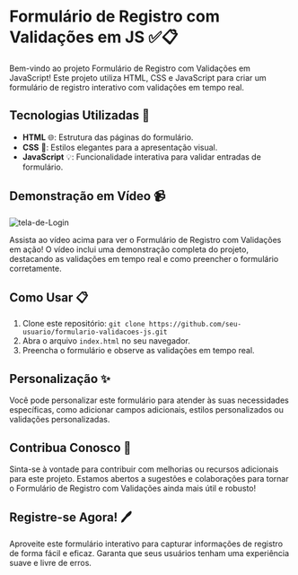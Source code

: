 # Formulário de Registro com Validações em JS ✅📋

Bem-vindo ao projeto Formulário de Registro com Validações em JavaScript! Este projeto utiliza HTML, CSS e JavaScript para criar um formulário de registro interativo com validações em tempo real.

## Tecnologias Utilizadas 🚀

- **HTML** 🌐: Estrutura das páginas do formulário.
- **CSS** 🎨: Estilos elegantes para a apresentação visual.
- **JavaScript** 💡: Funcionalidade interativa para validar entradas de formulário.

## Demonstração em Vídeo 📹

![tela-de-Login](https://user-images.githubusercontent.com/102436341/235765526-605aa8ba-3dc2-46df-82bd-90e7ce2ec531.png)

Assista ao vídeo acima para ver o Formulário de Registro com Validações em ação! O vídeo inclui uma demonstração completa do projeto, destacando as validações em tempo real e como preencher o formulário corretamente.

## Como Usar 📋

1. Clone este repositório: `git clone https://github.com/seu-usuario/formulario-validacoes-js.git`
2. Abra o arquivo `index.html` no seu navegador.
3. Preencha o formulário e observe as validações em tempo real.

## Personalização ✨

Você pode personalizar este formulário para atender às suas necessidades específicas, como adicionar campos adicionais, estilos personalizados ou validações personalizadas.

## Contribua Conosco 🤝

Sinta-se à vontade para contribuir com melhorias ou recursos adicionais para este projeto. Estamos abertos a sugestões e colaborações para tornar o Formulário de Registro com Validações ainda mais útil e robusto!

## Registre-se Agora! 🖊️

Aproveite este formulário interativo para capturar informações de registro de forma fácil e eficaz. Garanta que seus usuários tenham uma experiência suave e livre de erros.

